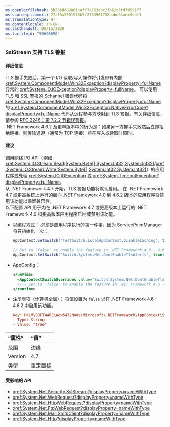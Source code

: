 ```yaml
---
ms.openlocfilehash: 5b566dd89801caff7a253abc2fb62c5fd79591f7
ms.sourcegitcommit: 27a15a55019f6b5f2733961738babe94aec0def3
ms.translationtype: HT
ms.contentlocale: zh-CN
ms.lasthandoff: 09/15/2020
ms.locfileid: "90606890"
---
```

### <a name="sslstream-supports-tls-alerts"></a>SslStream 支持 TLS 警报

#### <a name="details"></a>详细信息

TLS 握手失败后，第一个 I/O 读取/写入操作将引发带有内部 <xref:System.ComponentModel.Win32Exception?displayProperty=fullName> 异常的 <xref:System.IO.IOException?displayProperty=fullName>。 可以使用 [TLS 和 SSL 警报的 Schannel 错误代码](/windows/desktop/SecAuthN/schannel-error-codes-for-tls-and-ssl-alerts)将 <xref:System.ComponentModel.Win32Exception?displayProperty=fullName> 的 <xref:System.ComponentModel.Win32Exception.NativeErrorCode?displayProperty=fullName> 代码从远程参与方映射到 TLS 警报。有关详细信息，请参阅 [RFC 2246：第 7.2.2 节错误警报](https://tools.ietf.org/html/rfc2246#section-7.2.2)。 <br/>.NET Framework 4.6.2 及更早版本中的行为是：如果另一方握手失败然后立即拒绝连接，则传输通道（通常为 TCP 连接）将在写入或读取时超时。

#### <a name="suggestion"></a>建议

调用网络 I/O API（例如 <xref:System.IO.Stream.Read(System.Byte[],System.Int32,System.Int32)>/<xref:System.IO.Stream.Write(System.Byte[],System.Int32,System.Int32)>）的应用程序应处理 <xref:System.IO.IOException> 或 <xref:System.TimeoutException?displayProperty=fullName>。<br/>从 .NET Framework 4.7 开始，TLS 警报功能将默认启用。 在 .NET Framework 4.7 或更高系统上运行的面向 .NET Framework 4.0 到 4.6.2 版本的应用程序将禁用该功能以保留兼容性。 <br/>以下配置 API 用于为在 .NET Framework 4.7 或更高版本上运行的 .NET Framework 4.6 和更高版本应用程序启用或禁用该功能。

- 以编程方式： 必须是应用程序执行的第一件事，因为 ServicePointManager 将只初始化一次：

    ```csharp
    AppContext.SetSwitch("TestSwitch.LocalAppContext.DisableCaching", true);

    // Set to 'false' to enable the feature in .NET Framework 4.6 - 4.6.2.
    AppContext.SetSwitch("Switch.System.Net.DontEnableTlsAlerts", true);
    ```

- AppConfig：

    ```xml
    <runtime>
      <AppContextSwitchOverrides value="Switch.System.Net.DontEnableTlsAlerts=true"/>
      <!-- Set to 'false' to enable the feature in .NET Framework 4.6 - 4.6.2. -->
    </runtime>
    ```

- 注册表项（计算机全局）： 将值设置为 `false` 以在 .NET Framework 4.6 - 4.6.2 中启用该功能。

    ```ini
    Key: HKLM\SOFTWARE\Wow6432Node\Microsoft\.NETFramework\AppContext\Switch.System.Net.DontEnableTlsAlerts
    - Type: String
    - Value: "true"
    ```

| “属性”    | “值”       |
|:--------|:------------|
| 范围   | 边缘        |
| Version | 4.7         |
| 类型    | 重定目标 |

#### <a name="affected-apis"></a>受影响的 API

- <xref:System.Net.Security.SslStream?displayProperty=nameWithType>
- <xref:System.Net.WebRequest?displayProperty=nameWithType>
- <xref:System.Net.HttpWebRequest?displayProperty=nameWithType>
- <xref:System.Net.FtpWebRequest?displayProperty=nameWithType>
- <xref:System.Net.Mail.SmtpClient?displayProperty=nameWithType>
- <xref:System.Net.Http?displayProperty=nameWithType>
